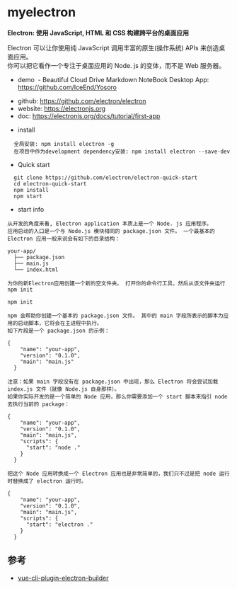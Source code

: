 # myelectron

**Electron: 使用 JavaScript, HTML 和 CSS 构建跨平台的桌面应用**
 
 Electron 可以让你使用纯 JavaScript 调用丰富的原生(操作系统) APIs 来创造桌面应用。   
 你可以把它看作一个专注于桌面应用的 Node. js 的变体，而不是 Web 服务器。
 
- demo
  - Beautiful Cloud Drive Markdown NoteBook Desktop App: https://github.com/IceEnd/Yosoro

* github: https://github.com/electron/electron
* website: https://electronjs.org
* doc: https://electronjs.org/docs/tutorial/first-app


- install
```
  全局安装: npm install electron -g
  在项目中作为development dependency安装: npm install electron --save-dev
```

- Quick start
```
  git clone https://github.com/electron/electron-quick-start
  cd electron-quick-start
  npm install
  npm start
```

* start info
```
从开发的角度来看, Electron application 本质上是一个 Node. js 应用程序。 
应用启动的入口是一个与 Node.js 模块相同的 package.json 文件。 一个最基本的 Electron 应用一般来说会有如下的目录结构：

your-app/
  ├── package.json
  ├── main.js
  └── index.html

为你的新Electron应用创建一个新的空文件夹。 打开你的命令行工具，然后从该文件夹运行npm init

npm init

npm 会帮助你创建一个基本的 package.json 文件。 其中的 main 字段所表示的脚本为应用的启动脚本，它将会在主进程中执行。
如下片段是一个 package.json 的示例：

{
    "name": "your-app",
    "version": "0.1.0",
    "main": "main.js"
  }

注意：如果 main 字段没有在 package.json 中出现，那么 Electron 将会尝试加载 index.js 文件（就像 Node.js 自身那样）。
如果你实际开发的是一个简单的 Node 应用，那么你需要添加一个 start 脚本来指引 node 去执行当前的 package：

{
    "name": "your-app",
    "version": "0.1.0",
    "main": "main.js",
    "scripts": {
      "start": "node ."
    }
  }

把这个 Node 应用转换成一个 Electron 应用也是非常简单的，我们只不过是把 node 运行时替换成了 electron 运行时。

{
    "name": "your-app",
    "version": "0.1.0",
    "main": "main.js",
    "scripts": {
      "start": "electron ."
    }
  }
```


## 参考
- [vue-cli-plugin-electron-builder](https://nklayman.github.io/vue-cli-plugin-electron-builder/)
